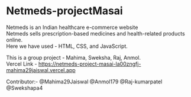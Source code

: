 # Netmeds-projectMasai
Netmeds is an Indian healthcare e-commerce website	   
Netmeds sells prescription-based medicines and health-related products online.	    
Here we have used - HTML, CSS, and JavaScript.	   

This is a group project - Mahima, Sweksha, Raj, Anmol.             
Vercel Link - https://netmeds-project-masai-la00zngfj-mahima29jaiswal.vercel.app

Contributor:- 
@Mahima29Jaiswal
@Anmol179
@Raj-kumarpatel
@Swekshapa4
